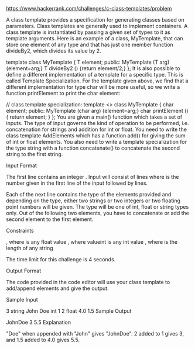 https://www.hackerrank.com/challenges/c-class-templates/problem

A class template provides a specification for generating classes based on parameters. Class templates are generally used to implement containers. A class template is instantiated by passing a given set of types to it as template arguments. Here is an example of a class, MyTemplate, that can store one element of any type and that has just one member function divideBy2, which divides its value by 2.

template <class T>
class MyTemplate {
T element;
public:
MyTemplate (T arg) {element=arg;}
T divideBy2 () {return element/2;}
};
It is also possible to define a different implementation of a template for a specific type. This is called Template Specialization. For the template given above, we find that a different implementation for type char will be more useful, so we write a function printElement to print the char element:

// class template specialization:
template <>
class MyTemplate <char> {
char element;
public:
MyTemplate (char arg) {element=arg;}
char printElement ()
{
return element;
}
};
You are given a main() function which takes a set of inputs. The type of input governs the kind of operation to be performed, i.e. concatenation for strings and addition for int or float. You need to write the class template AddElements which has a function add() for giving the sum of int or float elements. You also need to write a template specialization for the type string with a function concatenate() to concatenate the second string to the first string.

Input Format

The first line contains an integer . Input will consist of  lines where  is the number given in the first line of the input followed by  lines.

Each of the next  line contains the type of the elements provided and depending on the type, either two strings or two integers or two floating point numbers will be given. The type will be one of int, float or string types only. Out of the following two elements, you have to concatenate or add the second element to the first element.

Constraints


, where  is any float value
, where valueint is any int value
, where  is the length of any string

The time limit for this challenge is 4 seconds.

Output Format

The code provided in the code editor will use your class template to add/append elements and give the output.

Sample Input

3
string John Doe
int 1 2
float 4.0 1.5
Sample Output

JohnDoe
3
5.5
Explanation

"Doe" when appended with "John" gives "JohnDoe". 2 added to 1 gives 3, and 1.5 added to 4.0 gives 5.5.
